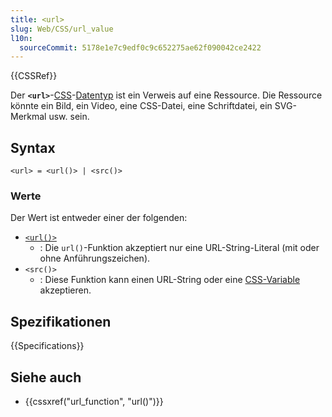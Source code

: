 ```yaml
---
title: <url>
slug: Web/CSS/url_value
l10n:
  sourceCommit: 5178e1e7c9edf0c9c652275ae62f090042ce2422
---
```


{{CSSRef}}

Der **`<url>`**-[CSS](/de/docs/Web/CSS)-[Datentyp](/de/docs/Web/CSS/CSS_Types) ist ein Verweis auf eine Ressource. Die Ressource könnte ein Bild, ein Video, eine CSS-Datei, eine Schriftdatei, ein SVG-Merkmal usw. sein.

## Syntax

```plain
<url> = <url()> | <src()>
```

### Werte

Der Wert ist entweder einer der folgenden:

- [`<url()>`](/de/docs/Web/CSS/url_function)
  - : Die `url()`-Funktion akzeptiert nur eine URL-String-Literal (mit oder ohne Anführungszeichen).
- `<src()>`
  - : Diese Funktion kann einen URL-String oder eine [CSS-Variable](/de/docs/Web/CSS/var) akzeptieren.

## Spezifikationen

{{Specifications}}

## Siehe auch

- {{cssxref("url_function", "url()")}}
